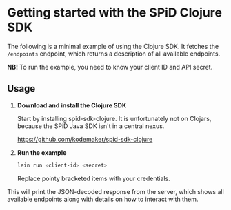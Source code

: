 # Getting started with the SPiD Clojure SDK

The following is a minimal example of using the Clojure SDK. It fetches the
`/endpoints` endpoint, which returns a description of all available endpoints.

**NB!** To run the example, you need to know your client ID and API secret.

## Usage

1. **Download and install the Clojure SDK**

   Start by installing spid-sdk-clojure. It is unfortunately not on
   Clojars, because the SPiD Java SDK isn't in a central nexus.

   https://github.com/kodemaker/spid-sdk-clojure

2. **Run the example**

   ```sh
   lein run <client-id> <secret>
   ```

   Replace pointy bracketed items with your credentials.

This will print the JSON-decoded response from the server, which shows all
available endpoints along with details on how to interact with them.
